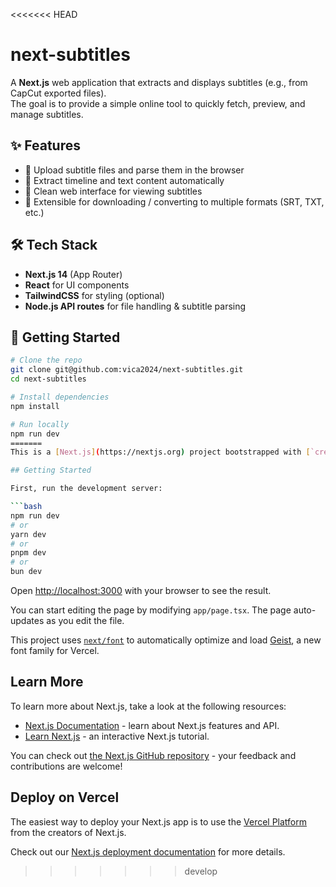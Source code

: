 <<<<<<< HEAD
# next-subtitles

A **Next.js** web application that extracts and displays subtitles (e.g., from CapCut exported files).  
The goal is to provide a simple online tool to quickly fetch, preview, and manage subtitles.

## ✨ Features
- 🔹 Upload subtitle files and parse them in the browser  
- 🔹 Extract timeline and text content automatically  
- 🔹 Clean web interface for viewing subtitles  
- 🔹 Extensible for downloading / converting to multiple formats (SRT, TXT, etc.)  

## 🛠 Tech Stack
- **Next.js 14** (App Router)  
- **React** for UI components  
- **TailwindCSS** for styling (optional)  
- **Node.js API routes** for file handling & subtitle parsing  

## 🚀 Getting Started
```bash
# Clone the repo
git clone git@github.com:vica2024/next-subtitles.git
cd next-subtitles

# Install dependencies
npm install

# Run locally
npm run dev
=======
This is a [Next.js](https://nextjs.org) project bootstrapped with [`create-next-app`](https://nextjs.org/docs/app/api-reference/cli/create-next-app).

## Getting Started

First, run the development server:

```bash
npm run dev
# or
yarn dev
# or
pnpm dev
# or
bun dev
```

Open [http://localhost:3000](http://localhost:3000) with your browser to see the result.

You can start editing the page by modifying `app/page.tsx`. The page auto-updates as you edit the file.

This project uses [`next/font`](https://nextjs.org/docs/app/building-your-application/optimizing/fonts) to automatically optimize and load [Geist](https://vercel.com/font), a new font family for Vercel.

## Learn More

To learn more about Next.js, take a look at the following resources:

- [Next.js Documentation](https://nextjs.org/docs) - learn about Next.js features and API.
- [Learn Next.js](https://nextjs.org/learn) - an interactive Next.js tutorial.

You can check out [the Next.js GitHub repository](https://github.com/vercel/next.js) - your feedback and contributions are welcome!

## Deploy on Vercel

The easiest way to deploy your Next.js app is to use the [Vercel Platform](https://vercel.com/new?utm_medium=default-template&filter=next.js&utm_source=create-next-app&utm_campaign=create-next-app-readme) from the creators of Next.js.

Check out our [Next.js deployment documentation](https://nextjs.org/docs/app/building-your-application/deploying) for more details.
>>>>>>> develop
